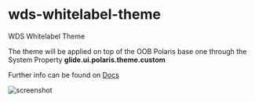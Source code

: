 # wds-whitelabel-theme
WDS Whitelabel Theme

The theme will be applied on top of the OOB Polaris base one through the System Property **glide.ui.polaris.theme.custom**

Further info can be found on [Docs](https://docs.servicenow.com/bundle/tokyo-platform-user-interface/page/administer/navigation-and-ui/task/config-next-experience-themes-prefs.html)

![screenshot](https://user-images.githubusercontent.com/26232376/208645069-e35ea523-4016-4d05-a149-cd2607c03c84.jpg)

